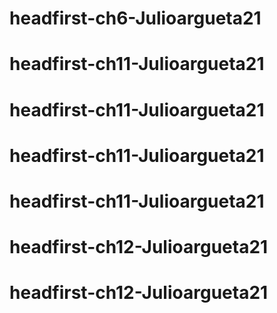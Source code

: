 # headfirst-ch6-Julioargueta21
# headfirst-ch11-Julioargueta21
# headfirst-ch11-Julioargueta21
# headfirst-ch11-Julioargueta21
# headfirst-ch11-Julioargueta21
# headfirst-ch12-Julioargueta21
# headfirst-ch12-Julioargueta21
